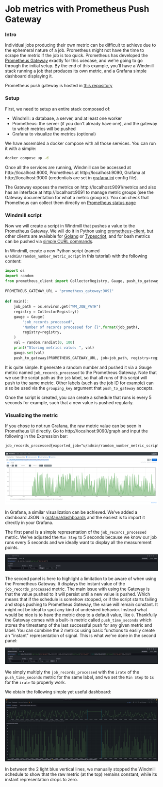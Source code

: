 Job metrics with Prometheus Push Gateway
========================================

### Intro

Individual jobs producing their own metric can be difficult to achieve due to the ephemeral nature of a job. Prometheus might not have the time to scrape the metric if the job is too quick. Prometheus has developed the [Prometheus Gateway](https://prometheus.io/docs/practices/pushing/) exactly for this usecase, and we're going to go through the initial setup. By the end of this example, you'll have a Windmill stack running a job that produces its own metric, and a Grafana simple dashboard displaying it.

Prometheus push gateway is hosted in [this repository](https://github.com/prometheus/pushgateway)

### Setup

First, we need to setup an entire stack composed of:
- Windmill: a database, a server, and at least one worker
- Prometheus: the server (if you don't already have one), and the gateway to which metrics will be pushed
- Grafana to visualize the metrics (optional)

We have assembled a docker compose with all those services. You can run it with a simple:
```bash
docker compose up -d
```
Once all the services are running, Windmill can be accessed at http://localhost:8000, Prometheus at http://localhost:9090, Grafana at http://localhost:3000 (credentials are set in [grafana.ini](./grafana/grafana.ini) config file).

The Gateway exposes the metrics on http://localhost:9091/metrics and also has an interface at http://localhost:9091 to manage metric groups (see the Gateway documentation for what a metric group is). You can check that Prometheus can collect them directly on [Prometheus status page](http://localhost:9090/targets)

### Windmill script

Now we will create a script in Windmill that pushes a value to the Prometheus Gateway. We will do it in Python using [prometheus-client](https://github.com/prometheus/client_python), but other clients are available for [Golang](https://github.com/prometheus/client_golang) or [Typescript](https://github.com/siimon/prom-client), and for bash metrics can be pushed via [simple CURL commands](https://github.com/prometheus/pushgateway?tab=readme-ov-file#command-line).

In Windmill, create a new Python script (named `u/admin/random_number_metric_script` in this tutorial) with the following content:

```python
import os
import random
from prometheus_client import CollectorRegistry, Gauge, push_to_gateway

PROMETHEUS_GATEWAY_URL = "prometheus_gateway:9091"

def main():
    job_path = os.environ.get("WM_JOB_PATH")
    registry = CollectorRegistry()
    gauge = Gauge(
        "job_records_processed",
        "Number of records processed for {}".format(job_path),
        registry=registry,
    )
    val = random.randint(0, 100)
    print("Storing metrics value: ", val)
    gauge.set(val)
    push_to_gateway(PROMETHEUS_GATEWAY_URL, job=job_path, registry=registry)
```

It is quite simple. It generate a random number and pushed it via a Gauge metric named `job_records_processed` to the Prometheus Gateway. Note that we use the script path as the `job` label, so that all runs of this script will push to the same metric. Other labels (such as the job ID for example) can also be used via the `grouping_key` argument that `push_to_gateway` accepts.

Once the script is created, you can create a schedule that runs is every 5 seconds for example, such that a new value is pushed regularly.

### Visualizing the metric

If you chose to not run Grafana, the raw metric value can be seen in Prometheus UI directly. Go to http://localhost:9090/graph and input the following in the Expression bar: 
```promql
job_records_processed{exported_job="u/admin/random_number_metric_script"}
```

![Metric visualization in Prometheus UI](./static/prometheus_metric_viz.png "Metric visualization in Prometheus UI")

In Grafana, a similar visualization can be achieved. We've added a dashboard JSON in [grafana/dashboards](./grafana/dashboards/) and the easiest is to import it directly in your Grafana.

The first panel is a simple representation of the `job_records_processed` metric. We've adjusted the `Min Step` to 5 seconds because we know our job runs every 5 seconds and we ideally want to display all the measurement points.

![Job records processed raw metric](./static/job_records_processed_raw.png "Job records processed raw metric")

The second panel is here to highlight a limitation to be aware of when using the Prometheus Gateway. It displays the instant value of the `job_records_processed` metric. The main issue with using the Gateway is that the value pushed to it will persist until a new value is pushed. Which means that if the schedule is somehow stopped, or if the script starts failing and stops pushing to Prometheus Gateway, the value will remain constant. It might not be ideal to spot any kind of undesired behavior. Instead what would be nice is to have the metric drop to a default value, like `0`. Thankfully the Gateway comes with a built-in metric called `push_time_seconds` which stores the timestamp of the last successful push for any given metric and label. You can combine the 2 metrics using basic functions to easily create an "instant" representation of signal. This is what we've done in the second panel:

![Job records processed instant metric](./static/job_records_processed_instant.png "Job records processed instant metric")

We simply multiply the `job_records_processed` with the `irate` of the `push_time_seconds` metric for the same label, and we set the `Min Step` to `1s` for the `irate` to properly work. 

We obtain the following simple yet useful dashboard:

![Grafana dashboard with the 2 panels](./static/grafana_dashboard.png "Grafana dashboard with the 2 panels")

In between the 2 light blue vertical lines, we manually stopped the Windmill schedule to show that the raw metric (at the top) remains constant, while its instant representation drops to zero.
